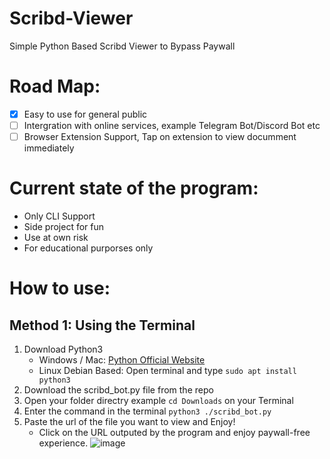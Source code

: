 # Scribd-Viewer
Simple Python Based Scribd Viewer to Bypass Paywall

# Road Map:
- [x] Easy to use for general public
- [ ] Intergration with online services, example Telegram Bot/Discord Bot etc
- [ ] Browser Extension Support, Tap on extension to view documment immediately

# Current state of the program:
- Only CLI Support
- Side project for fun
- Use at own risk
- For educational purporses only

# How to use:
## Method 1: Using the Terminal
1. Download Python3
   - Windows / Mac: [Python Official Website](https://www.python.org/downloads/)
   - Linux Debian Based: Open terminal and type `sudo apt install python3`
2. Download the scribd_bot.py file from the repo
3. Open your folder directry example `cd Downloads` on your Terminal
4. Enter the command in the terminal `python3 ./scribd_bot.py`
5. Paste the url of the file you want to view and Enjoy!
   - Click on the URL outputed by the program and enjoy paywall-free experience.
   ![image](https://github.com/user-attachments/assets/160c9df0-8532-4c68-bd9e-8c2f88348cf8)
